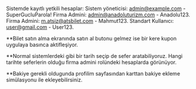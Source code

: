 Sistemde kayıtlı yetkili hesaplar:
Sistem yöneticisi: admin@example.com - SuperGucluParola!
Firma Admini: admin@anadoluturizm.com - Anadolu123.
Firma Admini: m.atsiz@atsbilet.com - Mahmut123.
Standart Kullanıcı: user@gmail.com - User123.

**Bilet satın alma ekranında satın al butonu gelmez ise bir kere kupon uygulaya basınca aktifleşiyor.

**Normal sistemlerdeki gibi bir tarih seçip de sefer aratabiliyoruz. Hangi tarihte seferlerin olduğu
firma admini rolündeki hesaplarda görünüyor.

**Bakiye gerekli oldugunda profilim sayfasından karttan bakiye ekleme simülasyonu ile ekleyebilirsiniz.